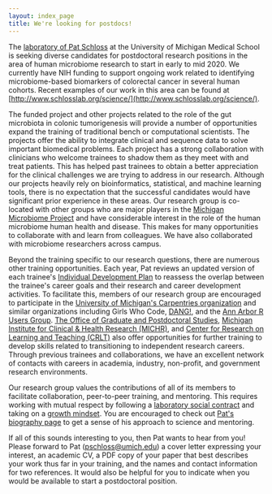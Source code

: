 ```yaml
---
layout: index_page
title: We're looking for postdocs!
---
```


The [laboratory of Pat Schloss](http://www.schlosslab.org) at the University of Michigan Medical School is seeking diverse candidates for postdoctoral research positions in the area of human microbiome research to start in early to mid 2020. We currently have NIH funding to support ongoing work related to identifying microbiome-based biomarkers of colorectal cancer in several human cohorts. Recent examples of our work in this area can be found at [http://www.schlosslab.org/science/](http://www.schlosslab.org/science/).

The funded project and other projects related to the role of the gut microbiota in colonic tumorigenesis will provide a number of opportunities expand the training of traditional bench or computational scientists. The projects offer the ability to integrate clinical and sequence data to solve important biomedical problems. Each project has a strong collaboration with clinicians who welcome trainees to shadow them as they meet with and treat patients. This has helped past trainees to obtain a better appreciation for the clinical challenges we are trying to address in our research. Although our projects heavily rely on bioinformatics, statistical, and machine learning tools, there is no expectation that the successful candidates would have significant prior experience in these areas. Our research group is co-located with other groups who are major players in the [Michigan Microbiome Project](https://microbe.med.umich.edu) and have considerable interest in the role of the human microbiome human health and disease. This makes for many opportunities to collaborate with and learn from colleagues. We have also collaborated with microbiome researchers across campus.

Beyond the training specific to our research questions, there are numerous other training opportunities. Each year, Pat reviews an updated version of each trainee's [Individual Development Plan](https://www.sciencemag.org/careers/2013/05/myidp) to reassess the overlap between the trainee's career goals and their research and career development activities. To facilitate this, members of our research group are encouraged to participate in the [University of Michigan's Carpentries organization](https://umswc.github.io) and similar organizations including Girls Who Code, [DANG!](https://um-dang.github.io), and the [Ann Arbor R Users Group](https://annarborrusergroup.github.io). [The Office of Graduate and Postdoctoral Studies](https://ogps.med.umich.edu), [Michigan Institute for Clinical & Health Research (MICHR)](https://www.michr.umich.edu), and [Center for Research on Learning and Teaching (CRLT)](http://www.crlt.umich.edu) also offer opportunities for further training to develop skills related to transitioning to independent research careers. Through previous trainees and collaborations, we have an excellent network of contacts with careers in academia, industry, non-profit, and government research environments.

Our research group values the contributions of all of its members to facilitate collaboration, peer-to-peer training, and mentoring. This requires working with mutual respect by following a [laboratory social contract](http://www.schlosslab.org/lab_business/social_contract.html) and taking on a [growth mindset](http://www.academichermit.com/2016/01/04/Suck-until-you-dont.html). You are encouraged to check out [Pat's biography page](http://www.schlosslab.org/labbies/schloss.html) to get a sense of his approach to science and mentoring.

If all of this sounds interesting to you, then Pat wants to hear from you! Please forward to Pat (pschloss@umich.edu) a cover letter expressing your interest, an academic CV, a PDF copy of your paper that best describes your work thus far in your training, and the names and contact information for two references. It would also be helpful for you to indicate when you would be available to start a postdoctoral position.
